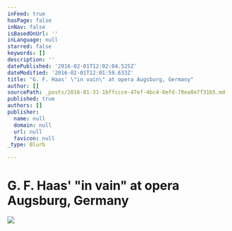 ```yaml
---
inFeed: true
hasPage: false
inNav: false
isBasedOnUrl: ''
inLanguage: null
starred: false
keywords: []
description: ''
datePublished: '2016-02-01T12:02:04.525Z'
dateModified: '2016-02-01T12:01:59.633Z'
title: "G. F. Haas' \"in vain\" at opera Augsburg, Germany"
author: []
sourcePath: _posts/2016-01-31-1bffccce-47ef-4bc4-8efd-70ea0e7f31b5.md
published: true
authors: []
publisher:
  name: null
  domain: null
  url: null
  favicon: null
_type: Blurb

---
```

# G. F. Haas' "in vain" at opera Augsburg, Germany
![](https://s3-us-west-2.amazonaws.com/the-grid-img/p/4b6a7ba71d0277b561e45f0162d79c7077aca918.jpg)